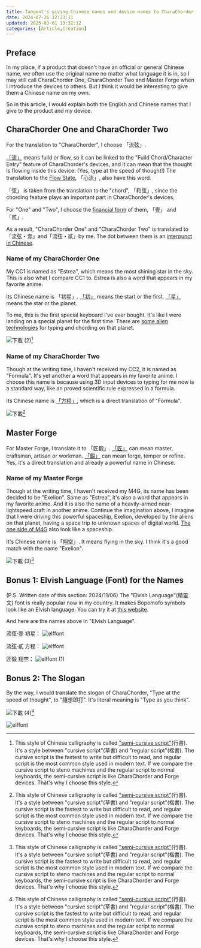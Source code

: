 ```yaml
---
title: Tangent's giving Chinese names and device names to CharaChorder One, CharaChorder Two, and Master Forge
date: 2024-07-26 12:33:11
updated: 2025-03-01 13:32:12
categories: [Article,Creation]
---
```


## Preface

In my place, if a product that doesn't have an official or general Chinese name, we often use the original name no matter what language it is in, so I may still call CharaChorder One, CharaChorder Two and Master Forge when I introduce the devices to others. But I think it would be interesting to give them a Chinese name on my own.

So in this article, I would explain both the English and Chinese names that I give to the product and my device.

## CharaChorder One and CharaChorder Two

For the translation to "CharaChorder", I choose 「流弦」.

[「流」](https://en.wiktionary.org/wiki/%E6%B5%81#Definitions) means fuild or flow, so it can be linked to the "Fuild Chord/Character Entry" feature of CharaChorder's devices, and it can mean that the thought is flowing inside this device. (Yes, type at the speed of thought!) The translation to the [Flow State](https://en.wikipedia.org/wiki/Flow_(psychology)), 「心流」, also have this word.

「弦」 is taken from the translation to the "chord", 「和弦」, since the chording feature plays an important part in CharaChorder's devices.

For "One" and "Two", I choose the [financial form](https://en.wikipedia.org/wiki/Chinese_numerals#Ordinary_numerals) of them, 「壹」 and 「貳」.

As a result, "CharaChorder One" and "CharaChorder Two" is translated to「流弦・壹」and「流弦・貳」by me. The dot between them is an [interpunct in Chinese](https://en.wikipedia.org/wiki/Interpunct#Chinese).

### Name of my CharaChorder One

My CC1 is named as "Estrea", which means the most shining star in the sky. This is also what I compare CC1 to. Estrea is also a word that appears in my favorite anime.

Its Chinese name is 「初星」. [「初」](https://en.wiktionary.org/wiki/%E5%88%9D#Definitions) means the start or the first. [「星」](https://en.wiktionary.org/wiki/%E6%98%9F#Definitions) means the star or the planet.

To me, this is the first special keyboard I've ever bought. It's like I were landing on a special planet for the first time. There are [some alien technologies](https://youtu.be/A6WvP191mrk?feature=shared) for typing and chording on that planet.

![下載 (2)](https://hackmd.io/_uploads/BkkVkh_bye.png)[^semi_cursive_script]

### Name of my CharaChorder Two

Though at the writing time, I haven't received my CC2, it is named as "Formula". It's yet another a word that appears in my favorite anime. I choose this name is because using 3D input devices to typing for me now is a standard way, like an proved scientific rule expressed in a formula.

Its Chinese name is [「方程」](https://en.wiktionary.org/wiki/%E6%96%B9%E7%A8%8B), which is a direct translation of "Formula".

![下載](https://hackmd.io/_uploads/rk5f2LXX1e.png)[^semi_cursive_script]


## Master Forge

For Master Forge, I translate it to 「匠鍛」. [「匠」](https://en.wiktionary.org/wiki/%E5%8C%A0#Definitions) can mean master, craftsman, artisan or workman. [「鍛」](https://en.wiktionary.org/wiki/%E9%8D%9B#Definitions) can mean forge, temper or refine. Yes, it's a direct translation and already a powerful name in Chinese.

### Name of my Master Forge

Though at the writing time, I haven't received my M4G, its name has been decided to be "Exelion". Same as "Estrea", it's also a word that appears in my favorite anime. And it is also the name of a heavily-armed near-lightspeed craft in another anime. Continue the imagination above, I imagine that I were driving this powerful spaceship, Exelion, developed by the aliens on that planet, having a space trip to unknown spaces of digital world. [The one side of M4G](https://youtu.be/M3Xik3drspA?feature=shared&t=548) also look like a spaceship.

It's Chinese name is 「翔空」. It means flying in the sky. I think it's a good match with the name "Exelion". 

![下載 (3)](https://hackmd.io/_uploads/B198Jn_ZJg.png)[^semi_cursive_script]

## Bonus 1: Elvish Language (Font) for the Names

(P.S. Written date of this section: 2024/11/06)
The "Elvish Language"(精靈文) font is really popular now in my country. It makes Bopomofo symbols look like an Elvish language. You can try it at [this website](https://justfont.com/justforfun/elf-bpmf).

And here are the names above in "Elvish Language".

流弦·壹 初星：
![elffont](https://hackmd.io/_uploads/SJIo1idZye.png)

流弦·貳 方程：
![elffont](https://hackmd.io/_uploads/BJxA3IXm1x.png)

匠鍛 翔空：
![elffont (1)](https://hackmd.io/_uploads/H1Bxxiu-yx.png)

## Bonus 2: The Slogan

By the way, I would translate the slogan of CharaChorder, "Type at the speed of thought", to "隨想即打". It's literal meaning is "Type as you think".

![下載 (4)](https://hackmd.io/_uploads/H1IHAR_-1e.png)[^semi_cursive_script]

![elffont](https://hackmd.io/_uploads/HJ3MRCuZyg.png)

[^semi_cursive_script]: This style of Chinese calligraphy is called ["semi-cursive script"](https://en.wikipedia.org/wiki/Semi-cursive_script)(行書). It's a style between "cursive script"(草書) and "regular script"(楷書). The cursive script is the fastest to write but difficult to read, and regular script is the most common style used in modern text. If we compare the cursive script to steno machines and the regular script to normal keyboards, the semi-cursive script is like CharaChorder and Forge devices. That's why I choose this style.
